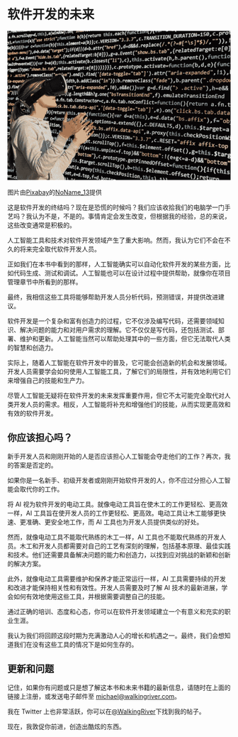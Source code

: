 



# 软件开发的未来



![Text  Description automatically generated](img/image010.jpg)

图片由[Pixabay](https://pixabay.com/?utm_source=link-attribution&utm_medium=referral&utm_campaign=image&utm_content=1938449)的[NoName_13](https://pixabay.com/users/noname_13-2364555/?utm_source=link-attribution&utm_medium=referral&utm_campaign=image&utm_content=1938449)提供

这是软件开发的终结吗？现在是恐慌的时候吗？我们应该收拾我们的电脑学一门手艺吗？我认为不是，不是的。事情肯定会发生改变，但根据我的经验，总的来说，这些改变通常是积极的。

人工智能工具和技术对软件开发领域产生了重大影响。然而，我认为它们不会在不久的将来完全取代软件开发人员。

正如我们在本书中看到的那样，人工智能确实可以自动化软件开发的某些方面，比如代码生成、测试和调试。人工智能也可以在设计过程中提供帮助，就像你在项目管理章节中所看到的那样。

最终，我相信这些工具将能够帮助开发人员分析代码，预测错误，并提供改进建议。

软件开发是一个复杂和富有创造力的过程，它不仅涉及编写代码，还需要领域知识、解决问题的能力和对用户需求的理解。它不仅仅是写代码，还包括测试、部署、维护和更新。人工智能当然可以帮助处理其中的一些方面，但它无法取代人类的智慧和创造力。

实际上，随着人工智能在软件开发中的普及，它可能会创造新的机会和发展领域。开发人员需要学会如何使用人工智能工具，了解它们的局限性，并有效地利用它们来增强自己的技能和生产力。

尽管人工智能无疑将在软件开发的未来发挥重要作用，但它不太可能完全取代对人类开发人员的需求。相反，人工智能将补充和增强他们的技能，从而实现更高效和有效的软件开发。

## 你应该担心吗？

新手开发人员和刚刚开始的人是否应该担心人工智能会夺走他们的工作？再次，我的答案是否定的。

如果你是一名新手、初级开发者或刚刚开始软件开发的人，你不应过分担心人工智能会取代你的工作。

将 AI 视为软件开发的电动工具。就像电动工具旨在使木工的工作更轻松、更高效一样，AI 工具旨在使开发人员的工作更轻松、更高效。电动工具让木工能够更快速、更准确、更安全地工作，而 AI 工具也为开发人员提供类似的好处。

然而，就像电动工具不能取代熟练的木工一样，AI 工具也不能取代熟练的开发人员。木工和开发人员都需要对自己的工艺有深刻的理解，包括基本原理、最佳实践和技术。他们还需要具备解决问题的能力和创造力，以找到应对挑战的新颖和创新的解决方案。

此外，就像电动工具需要维护和保养才能正常运行一样，AI 工具需要持续的开发和改进才能保持相关性和有效性。开发人员需要及时了解 AI 技术的最新进展，学会如何有效地使用这些工具，并根据需要调整自己的技能。

通过正确的培训、态度和心态，你可以在软件开发领域建立一个有意义和充实的职业生涯。

我认为我们将回顾这段时期为充满激动人心的增长和机遇之一。最终，我们会想知道我们在没有这些工具的情况下是如何生存的。

## 更新和问题

记住，如果你有问题或只是想了解这本书和未来书籍的最新信息，请随时在上面的链接上注册，或发送电子邮件至 michael@walkingriver.com。

我在 Twitter 上也非常活跃，你可以在[@WalkingRiver](https://twitter.com/walkingriver)下找到我的帖子。

现在，我敦促你前进，创造出酷炫的东西。
